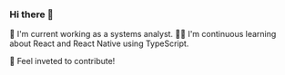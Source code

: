 ### Hi there 👋


 🔧 I'm current working as a systems analyst. 
 👨‍💻 I'm continuous learning about React and React Native using TypeScript. 

 🤘 Feel inveted to contribute! 


<!--
**JerryMacedoCastro/JerryMacedoCastro** is a ✨ _special_ ✨ repository because its `README.md` (this file) appears on your GitHub profile.
